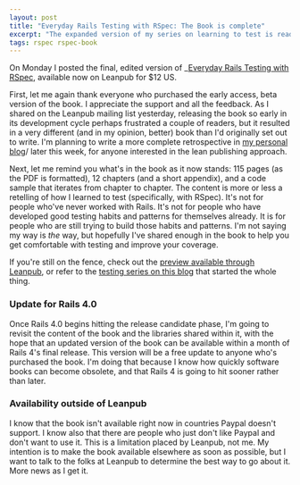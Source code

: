 ```yaml
---
layout: post
title: "Everyday Rails Testing with RSpec: The Book is complete"
excerpt: "The expanded version of my series on learning to test is ready for non-early adopters. Here's more information on the Rails 3.2 version of the book, and what's to come later."
tags: rspec rspec-book
---
```


On Monday I posted the final, edited version of _[Everyday Rails Testing with RSpec](http://leanpub.com/everydayrailsrspec_), available now on Leanpub for $12 US.

First, let me again thank everyone who purchased the early access, beta version of the book. I appreciate the support and all the feedback. As I shared on the Leanpub mailing list yesterday, releasing the book so early in its development cycle perhaps frustrated a couple of readers, but it resulted in a very different (and in my opinion, better) book than I'd originally set out to write. I'm planning to write a more complete retrospective in [my personal blog](http://www.aaronsumner.com)/ later this week, for anyone interested in the lean publishing approach.

Next, let me remind you what's in the book as it now stands: 115 pages (as the PDF is formatted), 12 chapters (and a short appendix), and a code sample that iterates from chapter to chapter. The content is more or less a retelling of how I learned to test (specifically, with RSpec). It's not for people who've never worked with Rails. It's not for people who have developed good testing habits and patterns for themselves already. It is for people who are still trying to build those habits and patterns. I'm not saying my way is _the_ way, but hopefully I've shared enough in the book to help you get comfortable with testing and improve your coverage.

If you're still on the fence, check out the [preview available through Leanpub](http://leanpub.com/everydayrailsrspec), or refer to the [testing series on this blog](http://everydayrails.com/2012/03/12/testing-series-intro.html) that started the whole thing.

### Update for Rails 4.0

Once Rails 4.0 begins hitting the release candidate phase, I'm going to revisit the content of the book and the libraries shared within it, with the hope that an updated version of the book can be available within a month of Rails 4's final release. This version will be a free update to anyone who's purchased the book. I'm doing that because I know how quickly software books can become obsolete, and that Rails 4 is going to hit sooner rather than later.

### Availability outside of Leanpub

I know that the book isn't available right now in countries Paypal doesn't support. I know also that there are people who just don't like Paypal and don't want to use it. This is a limitation placed by Leanpub, not me. My intention is to make the book available elsewhere as soon as possible, but I want to talk to the folks at Leanpub to determine the best way to go about it. More news as I get it.
